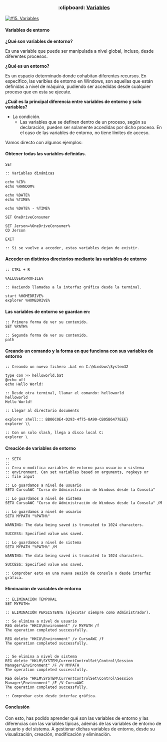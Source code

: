 <h3 align="center"> :clipboard: <a href="https://github.com/jersonmartinez/Curso_Administracion_Windows_Consola/blob/master/13.%20Uso%20de%20tuber%C3%ADas%20o%20PIPES.md">Variables</a> </h3>
  
[![#15. Variables](https://img.youtube.com/vi/mjiWkQbymFM/maxresdefault.jpg)](https://youtu.be/mjiWkQbymFM "#15. Variables")

#### Variables de entorno

**¿Qué son variables de entorno?**

Es una variable que puede ser manipulada a nivel global, incluso, desde diferentes procesos. 

**¿Qué es un entorno?**

Es un espacio determinado donde cohabitan diferentes recursos. En específico, las varibles de entorno en Windows, son aquellas que están definidas a nivel de máquina, pudiendo ser accedidas desde cualquier proceso que en esta se ejecute.

**¿Cuál es la principal diferencia entre variables de entorno y solo variables?**

- La condición.
  - Las variables que se definen dentro de un proceso, según su declaración, pueden ser solamente accedidas por dicho proceso. En el caso de las variables de entorno, no tiene límites de acceso.

Vamos directo con algunos ejemplos: 

#### Obtener todas las variables definidas.

```batch
SET

:: Variables dinámicas

echo %CD%
echo %RANDOM%

echo %DATE%
echo %TIME%

echo %DATE% - %TIME%

SET OneDriveConsumer

SET Jerson=%OneDriveConsumer%
CD Jerson

EXIT

:: Si se vuelve a acceder, estas variables dejan de existir.
```

#### Acceder en distintos directorios mediante las variables de entorno

```batch
:: CTRL + R

%ALLUSERSPROFILE%

:: Haciendo llamadas a la interfaz gráfica desde la terminal.

start %HOMEDRIVE%
explorer %HOMEDRIVE%
```

#### Las variables de entorno se guardan en: 

```batch
:: Primera forma de ver su contenido.
SET %PATH%

:: Segunda forma de ver su contenido.
path
```

#### Creando un comando y la forma en que funciona con sus variables de entorno

```batch
:: Creando un nuevo fichero .bat en C:\Windows\System32

type con >> helloworld.bat
@echo off
echo Hello World!

:: Desde otra terminal, llamar el comando: helloworld
helloworld
Hello World!
```

```batch
:: Llegar al directorio documents

explorer shell::: BB06C0E4-D293-4f75-8A90-CB05B6477EEE}
explorer \\

:: Con un solo slash, llega a disco local C:
explorer \
```

#### Creación de variables de entorno

```batch
:: SETX
:: 
:: Crea o modifica variables de entorno para usuario o sistema
:: environment. Can set variables based on arguments, regkeys or
:: file input

:: Lo guardamos a nivel de usuario
SETX CursoAWC "Curso de Administración de Windows desde la Consola"

:: Lo guardamos a nivel de sistema
SETX CursoAWC "Curso de Administración de Windows desde la Consola" /M

:: Lo guardamos a nivel de usuario
SETX MYPATH "%PATH%"

WARNING: The data being saved is truncated to 1024 characters.

SUCCESS: Specified value was saved.

:: Lo guardamos a nivel de sistema
SETX MYPATH "%PATH%" /M

WARNING: The data being saved is truncated to 1024 characters.

SUCCESS: Specified value was saved.

:: Comprobar esto en una nueva sesión de consola o desde interfaz gráfica.
```

#### Eliminación de variables de entorno

```batch
:: ELIMINACIÓN TEMPORAL
SET MYPATH=

:: ELIMINACIÓN PERSISTENTE (Ejecutar siempre como Administrador).

:: Se elimina a nivel de usuario
REG delete "HKCU\Environment" /v MYPATH /f
The operation completed successfully.

REG delete "HKCU\Environment" /v CursoAWC /f
The operation completed successfully.


:: Se elimina a nivel de sistema
REG delete "HKLM\SYSTEM\CurrentControlSet\Control\Session Manager\Environment" /F /V MYPATH
The operation completed successfully.

REG delete "HKLM\SYSTEM\CurrentControlSet\Control\Session Manager\Environment" /F /V CursoAWC
The operation completed successfully.

:: Comprobar esto desde interfaz gráfica.
```

#### Conclusión

Con esto, has podido aprender qué son las variables de entorno y las diferencias con las variables típicas, además de las variables de entorno de usuario y del sistema. A gestionar dichas variables de entorno, desde su visualización, creación, modificación y eliminación.
